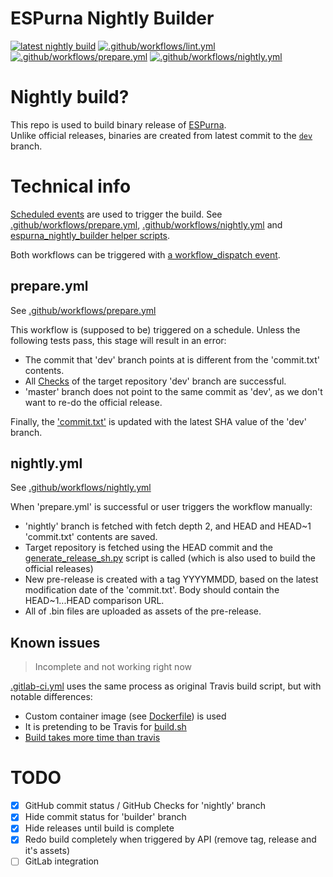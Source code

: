 # ESPurna Nightly Builder
[![latest nightly build](https://img.shields.io/github/release/mcspr/espurna-nightly-builder/all.svg?label=Latest%20nightly)](https://github.com/mcspr/espurna-nightly-builder/releases)
[![.github/workflows/lint.yml](https://github.com/mcspr/espurna-nightly-builder/actions/workflows/lint.yml/badge.svg?branch=builder)](https://github.com/mcspr/espurna-nightly-builder/actions/workflows/lint.yml)
[![.github/workflows/prepare.yml](https://github.com/mcspr/espurna-nightly-builder/actions/workflows/prepare.yml/badge.svg?branch=builder)](https://github.com/mcspr/espurna-nightly-builder/actions/workflows/prepare.yml)
[![.github/workflows/nightly.yml](https://github.com/mcspr/espurna-nightly-builder/actions/workflows/nightly.yml/badge.svg?branch=builder)](https://github.com/mcspr/espurna-nightly-builder/actions/workflows/nightly.yml)

# Nightly build?

This repo is used to build binary release of [ESPurna](https://github.com/xoseperez/espurna).  
Unlike official releases, binaries are created from latest commit to the [`dev`](https://github.com/xoseperez/espurna/tree/dev) branch.

# Technical info
[Scheduled events](https://docs.github.com/en/actions/reference/events-that-trigger-workflows#scheduled-events) are used to trigger the build. See [.github/workflows/prepare.yml](https://github.com/mcspr/espurna-nightly-builder/blob/builder/.github/workflows/prepare.yml), [.github/workflows/nightly.yml](https://github.com/mcspr/espurna-nightly-builder/blob/builder/.github/workflows/nightly.yml) and [espurna\_nightly\_builder helper scripts](https://github.com/mcspr/espurna-nightly-builder/tree/builder/espurna_nightly_builder).

Both workflows can be triggered with [a workflow\_dispatch event](https://docs.github.com/en/actions/reference/events-that-trigger-workflows#manual-events).

## prepare.yml

See [.github/workflows/prepare.yml](https://github.com/mcspr/espurna-nightly-builder/blob/builder/.github/workflows/prepare.yml)  

This workflow is (supposed to be) triggered on a schedule. Unless the following tests pass, this stage will result in an error:
- The commit that 'dev' branch points at is different from the 'commit.txt' contents.
- All [Checks](https://docs.github.com/en/rest/reference/checks) of the target repository 'dev' branch are successful.
- 'master' branch does not point to the same commit as 'dev', as we don't want to re-do the official release.

Finally, the ['commit.txt'](https://github.com/mcspr/espurna-nightly-builder/blob/nightly/commit.txt) is updated with the latest SHA value of the 'dev' branch.

## nightly.yml

See [.github/workflows/nightly.yml](https://github.com/mcspr/espurna-nightly-builder/blob/builder/.github/workflows/nightly.yml)  

When 'prepare.yml' is successful or user triggers the workflow manually:
- 'nightly' branch is fetched with fetch depth 2, and HEAD and HEAD~1 'commit.txt' contents are saved.
- Target repository is fetched using the HEAD commit and the [generate\_release\_sh.py](https://github.com/xoseperez/espurna/blob/dev/code/scripts/generate_release_sh.py) script is called (which is also used to build the official releases)
- New pre-release is created with a tag YYYYMMDD, based on the latest modification date of the 'commit.txt'. Body should contain the HEAD~1...HEAD comparison URL.
- All of .bin files are uploaded as assets of the pre-release.

## Known issues

> Incomplete and not working right now

[.gitlab-ci.yml](https://github.com/mcspr/espurna-nightly-builder/blob/builder/.gitlab-ci.yml) uses the same process as original Travis build script, but with notable differences:
- Custom container image (see [Dockerfile](https://github.com/mcspr/espurna-nightly-builder/blob/builder/Dockerfile)) is used
- It is pretending to be Travis for [build.sh](https://github.com/mcspr/espurna-nightly-builder/blob/f702837ed95bf1174584269e7fd6f75fe4acf85c/.gitlab-ci.yml#L65)
- [Build takes more time than travis](https://gitlab.com/mcspr/espurna-travis-test/pipelines/25418527)

# TODO

- [x] GitHub commit status / GitHub Checks for 'nightly' branch
- [x] Hide commit status for 'builder' branch
- [x] Hide releases until build is complete
- [x] Redo build completely when triggered by API (remove tag, release and it's assets)
- [ ] GitLab integration
